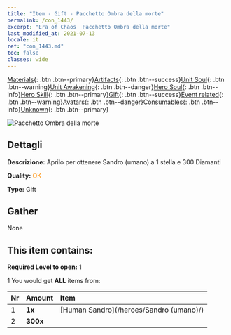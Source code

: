 ```yaml
---
title: "Item - Gift - Pacchetto Ombra della morte"
permalink: /con_1443/
excerpt: "Era of Chaos  Pacchetto Ombra della morte"
last_modified_at: 2021-07-13
locale: it
ref: "con_1443.md"
toc: false
classes: wide
---
```

 [Materials](/ItemsIT/){: .btn .btn--primary}[Artifacts](/ItemsIT/Artifacts/){: .btn .btn--success}[Unit Soul](/ItemsIT/UnitSoul/){: .btn .btn--warning}[Unit Awakening](/ItemsIT/UnitAwakening/){: .btn .btn--danger}[Hero Soul](/ItemsIT/HeroSoul/){: .btn .btn--info}[Hero Skill](/ItemsIT/HeroSkill/){: .btn .btn--primary}[Gift](/ItemsIT/Gift/){: .btn .btn--success}[Event related](/ItemsIT/Events/){: .btn .btn--warning}[Avatars](/ItemsIT/Avatars/){: .btn .btn--danger}[Consumables](/ItemsIT/Consumables/){: .btn .btn--info}[Unknown](/ItemsIT/Unknown/){: .btn .btn--primary}

 ![Pacchetto Ombra della morte](/images/t/i_907057.png)

## Dettagli
 **Descrizione:** Aprilo per ottenere Sandro (umano) a 1 stella e 300 Diamanti

 **Quality:** <span style="color: #FF8C00">OK</span>

 **Type:** Gift

## Gather

  None

## This item contains:

 **Required Level to open:** 1

 1 You would get **ALL** items  from:

  | Nr | Amount |     Item    |
  |:---|:-------|:------------|
  | 1 |  **1x** | [Human Sandro](/heroes/Sandro (umano)/) |  | 
  | 2 |  **300x** | <i class="fas fa-gem"/> |  | 
